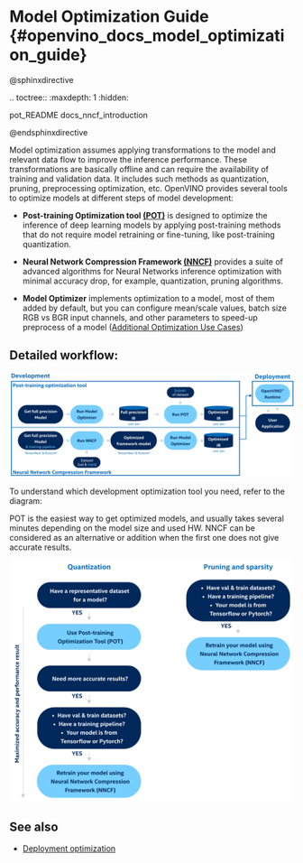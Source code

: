  # Model Optimization Guide {#openvino_docs_model_optimization_guide}

@sphinxdirective

.. toctree::
   :maxdepth: 1
   :hidden:
   
   pot_README
   docs_nncf_introduction

@endsphinxdirective

 Model optimization assumes applying transformations to the model and relevant data flow to improve the inference performance. These transformations are basically offline and can require the availability of training and validation data. It includes such methods as quantization, pruning, preprocessing optimization, etc. OpenVINO provides several tools to optimize models at different steps of model development:

 - **Post-training Optimization tool [(POT)](../../tools/pot/README.md)** is designed to optimize the inference of deep learning models by applying post-training methods that do not require model retraining or fine-tuning, like post-training quantization. 

- **Neural Network Compression Framework [(NNCF)](./nncf_introduction.md)** provides a suite of advanced algorithms for Neural Networks inference optimization with minimal accuracy drop, for example, quantization, pruning algorithms.

- **Model Optimizer** implements optimization to a model, most of them added by default, but you can configure mean/scale values, batch size RGB vs BGR input channels, and other parameters to speed-up preprocess of a model ([Additional Optimization Use Cases](../MO_DG/prepare_model/Additional_Optimizations.md)) 


## Detailed workflow: 

![](../img/DEVELOPMENT_FLOW_V3_crunch.svg)

To understand which development optimization tool you need, refer to the diagram: 

POT is the easiest way to get optimized models, and usually takes several minutes depending on the model size and used HW. NNCF can be considered as an alternative or addition when the first one does not give accurate results. 

![](../img/WHAT_TO_USE.svg)

## See also
- [Deployment optimization](./dldt_deployment_optimization_guide.md)
